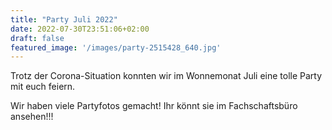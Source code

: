```yaml
---
title: "Party Juli 2022"
date: 2022-07-30T23:51:06+02:00
draft: false
featured_image: '/images/party-2515428_640.jpg'
---
```


Trotz der Corona-Situation konnten wir im Wonnemonat Juli eine tolle Party mit euch feiern.

Wir haben viele Partyfotos gemacht! Ihr könnt sie im Fachschaftsbüro ansehen!!!

